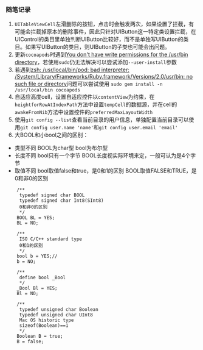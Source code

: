 ### 随笔记录

1. `UITableViewCell`左滑删除的按钮，点击时会触发两次，如果设置了拦截，有可能会拦截掉原本的删除事件，因此只针对UIButton这一特定类设置拦截，在UIControl的类目里单独判断UIButton比较好，而不是单独写UIButton的类目。如果写UIButton的类目，则UIButton的子类也可能会出问题。
2. 更新`cocoapods`时遇到[You don't have write permissions for the /usr/bin directory]()，若使用`sudo`仍无法解决可以尝试添加`--user-install`参数
3. 若遇到[zsh: /usr/local/bin/pod: bad interpreter: /System/Library/Frameworks/Ruby.framework/Versions/2.0/usr/bin: no such file or directory]()问题可以尝试使用
`sudo gem install -n /usr/local/bin cocoapods`
4. 自适应高度cell，设置自适应控件以`contentView`为约束，在`heightforRowAtIndexPath`方法中设置`tempCell`的数据源，并在cell的`awakeFromNib`方法中设置控件的`preferredMaxLayoutWidth`
5. 使用`git config --list`查看当前目录的用户信息，单独配置当前目录可以使用`git config user.name 'name'`和`git config user.email 'email'`
6. 大BOOL和小bool之间的区别： 

* 类型不同 
BOOL为char型 
bool为布尔型 
* 长度不同 
bool只有一个字节 
BOOL长度视实际环境来定，一般可认为是4个字节 
* 取值不同 
bool取值false和true，是0和1的区别 
BOOL取值FALSE和TRUE，是0和非0的区别 

```
    /**
     typedef signed char BOOL
     typedef signed char Int8(SInt8)
     0和非0的区别
     */
    BOOL BL = YES;
    BL = NO;
    
    /**
     ISO C/C++ standard type
     0和1的区别
     */
    bool b = YES;//
    b = NO;
    
    /**
     define bool _Bool
     */
    _Bool Bl = YES;
    Bl = NO;
    
    /**
     typedef unsigned char Boolean
     typedef unsigned char UInt8
     Mac OS historic type
     sizeof(Boolean)==1
     */
    Boolean B = true;
    B = false;
```